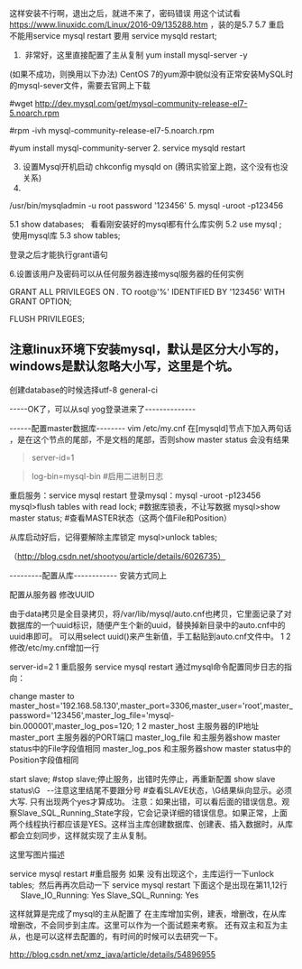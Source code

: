这样安装不行啊，退出之后，就进不来了，密码错误   用这个试试看  https://www.linuxidc.com/Linux/2016-09/135288.htm ，装的是5.7
5.7 重启 不能用service mysql restart   要用 service mysqld restart;

1.  非常好，这里直接配置了主从复制
yum install mysql-server -y

(如果不成功，则换用以下办法)
CentOS 7的yum源中貌似没有正常安装MySQL时的mysql-sever文件，需要去官网上下载

 #wget http://dev.mysql.com/get/mysql-community-release-el7-5.noarch.rpm
 
#rpm -ivh mysql-community-release-el7-5.noarch.rpm

 #yum install mysql-community-server
2. service mysqld restart   

3. 设置Mysql开机启动 
chkconfig mysqld on  (腾讯实验室上跑，这个没有也没关系)
4.
/usr/bin/mysqladmin -u root password '123456'
5.
mysql -uroot -p123456

5.1 show databases;   看看刚安装好的mysql都有什么库实例
5.2 use mysql ;  使用mysql库
5.3 show tables;

登录之后才能执行grant语句

6.设置该用户及密码可以从任何服务器连接mysql服务器的任何实例

GRANT ALL PRIVILEGES ON *.* TO root@'%' IDENTIFIED BY '123456' WITH GRANT OPTION;

FLUSH PRIVILEGES;

注意linux环境下安装mysql，默认是区分大小写的，windows是默认忽略大小写，这里是个坑。
--
创建database的时候选择utf-8 general-ci 

-----OK了，可以从sql yog登录进来了--------------

------配置master数据库--------
vim /etc/my.cnf
在[mysqld]节点下加入两句话  ，是在这个节点的尾部，不是文档的尾部，否则show master status 会没有结果
>server-id=1

>log-bin=mysql-bin       #启用二进制日志

重启服务：service mysql restart 
登录mysql：mysql -uroot -p123456 
mysql>flush tables with read lock; #数据库锁表，不让写数据 
mysql>show master status; #查看MASTER状态（这两个值File和Position） 

从库启动好后，记得要解除主库锁定
mysql>unlock tables;

（http://blog.csdn.net/shootyou/article/details/6026735）

---------配置从库------------
安装方式同上

配置从服务器 
修改UUID

由于data拷贝是全目录拷贝，将/var/lib/mysql/auto.cnf也拷贝，它里面记录了对数据库的一个uuid标识，随便产生个新的uuid，替换掉新目录中的auto.cnf中的uuid串即可。
可以用select uuid()来产生新值，手工黏贴到auto.cnf文件中。
1
2
修改/etc/my.cnf增加一行

server-id=2
1
重启服务 
service mysql restart 
通过mysql命令配置同步日志的指向：

change master to master_host='192.168.58.130',master_port=3306,master_user='root',master_password='123456',master_log_file='mysql-bin.000001',master_log_pos=120;
1
2
master_host 主服务器的IP地址 
master_port 主服务器的PORT端口 
master_log_file 和主服务器show master status中的File字段值相同 
master_log_pos 和主服务器show master status中的Position字段值相同

start slave; #stop slave;停止服务，出错时先停止，再重新配置 
show slave status\G   --注意这里结尾不要跟分号  #查看SLAVE状态，\G结果纵向显示。必须大写. 
只有出现两个yes才算成功。 
注意：如果出错，可以看后面的错误信息。观察Slave_SQL_Running_State字段，它会记录详细的错误信息。如果正常，上面两个线程执行都应该是YES。这样当主库创建数据库、创建表、插入数据时，从库都会立刻同步，这样就实现了主从复制。

这里写图片描述

service mysql restart #重启服务
如果 没有出现这个，主库运行一下unlock tables;  然后再再次启动一下 service mysql restart 
下面这个是出现在第11,12行
        Slave_IO_Running: Yes
        Slave_SQL_Running: Yes


这样就算是完成了mysql的主从配置了
在主库增加实例，建表，增删改，在从库增删改，不会同步到主库。这里可以作为一个面试题来考察。
还有双主和互为主从，也是可以这样去配置的，有时间的时候可以去研究一下。


http://blog.csdn.net/xmz_java/article/details/54896955


 













